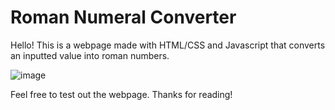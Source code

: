 # Roman Numeral Converter

Hello! This is a webpage made with HTML/CSS and Javascript that converts an inputted value into roman numbers.

![image](https://github.com/user-attachments/assets/39762678-3db8-4a40-838e-fe2e80aebcd5)


Feel free to test out the webpage.
Thanks for reading!
